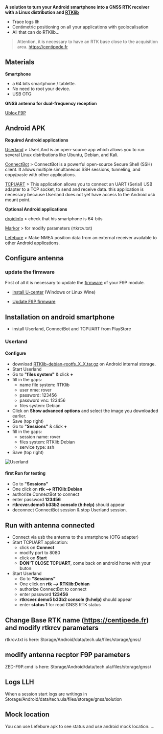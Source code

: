 **A solution to turn your Android smartphone into a GNSS RTK receiver with a Linux distribution and [RTKlib](http://www.rtklib.com/)**

* Trace logs llh
* Centimetric positioning on all your applications with geolocalisation
* All that can do RTKlib...

> Attention, it is necessary to have an RTK base close to the acquisition area. https://centipede.fr

## Materials

**Smartphone**

* a 64 bits smartphone / tablette.
* No need to root your device.
* USB OTG

**GNSS antenna for dual-frequency reception**

[Ublox F9P](https://store.drotek.com/sirius-rtk-gnss-rover-f9p)

## Android APK

**Required Android applications**

[Userland](https://play.google.com/store/apps/details?id=tech.ula&gl=FR) > UserLAnd is an open-source app which allows you to run several Linux distributions like Ubuntu,
Debian, and Kali.

[ConnectBot](https://play.google.com/store/apps/details?id=org.connectbot&hl=fr) > ConnectBot is a powerful open-source Secure Shell (SSH) client. It allows multiple simultaneous SSH sessions, tunneling, and copy/paste with other applications.

[TCPUART](https://play.google.com/store/apps/details?id=com.hardcodedjoy.tcpuart&gl=FR) > This application allows you to connect an UART (Serial) USB adapter to a TCP socket, to send and receive data. this application is necessary because Userland does not yet have access to the Android usb mount point.

**Optional Android applications**

[droidinfo](https://play.google.com/store/apps/details?id=com.inkwired.droidinfo&hl=fr) > check that his smartphone is 64-bits

[Markor](https://play.google.com/store/apps/details?id=net.gsantner.markor&gl=FR) > for modify parameters (rtkrcv.txt)

[Lefebure](https://play.google.com/store/apps/details?id=com.lefebure.ntripclient&gl=FR) > Make NMEA position data from an external receiver available to other Android applications.

## Configure antenna

### update the firmware

First of all it is necessary to update the [firmware](https://fr.wikipedia.org/wiki/Firmware) of your F9P module.

* [Install U-center](https://www.u-blox.com/en/product/u-center) (Windows or Linux Wine)

* [Update F9P firmware](https://drotek.gitbook.io/rtk-f9p-positioning-solutions/tutorials/updating-zed-f9p-firmware)

## Installation on android smartphone

* install Userland, ConnectBot and TCPUART from PlayStore

### Userland

#### Configure

* download [RTKlib-debian-rootfs_X_X.tar.gz](https://github.com/jancelin/RTKlibDroid/releases/download/RTKlibDroid_0.2/RTKlib-debian-rootfs_0_2.tar.gz) on Android internal storage.
* Start Userland
* Go to **"files system"** & click **+**
* fill in the gaps:
  * name file system: RTKlib
  * user nme: rover
  * password: 123456
  * password vnc: 123456
  * files system: Debian
* Click on **Show advanced options** and select the image you downloaded earlier.
* Save (top right)
* Go to **"Sessions"** & click **+**
* fill in the gaps:
  * session name: rover
  * files system: RTKlib:Debian
  * service type: ssh
* Save (top right)

![Userland](https://github.com/jancelin/RTKlibDroid/blob/master/pictures/userland.png)

#### first Run for testing

* Go to **"Sessions"**
* One click on **rtk --> RTKlib:Debian**
* authorize ConnectBot to connect
* enter password **123456**
* **rtkrcver.demo5 b33b2 console (h:help)** should appear
* deconnect ConnectBot session & stop Userland session.

## Run with antenna connected

* Connect via usb the antenna to the smartphone (OTG adapter)
* Start TCPUART application:
  * click on **Connect**
  * modify port to 8080
  * click on **Start**
  * **DON'T CLOSE TCPUART**, come back on android home with your buton
* Start Userland
  * Go to **"Sessions"**
  * One click on **rtk --> RTKlib:Debian**
  * authorize ConnectBot to connect
  * enter password **123456**
  * **rtkrcver.demo5 b33b2 console (h:help)** should appear
  * enter **status 1** for read GNSS RTK status

## Change Base RTK name (https://centipede.fr) and modify rtkrcv parameters

rtkrcv.txt is here: Storage/Android/data/tech.ula/files/storage/gnss/

## modify antenna recptor F9P parameters

ZED-F9P.cmd is here: Storage/Android/data/tech.ula/files/storage/gnss/

## Logs LLH

When a session start logs are writings in Storage/Android/data/tech.ula/files/storage/gnss/solution

## Mock location

You can use Lefebure apk to see status and use android mock location.
...
